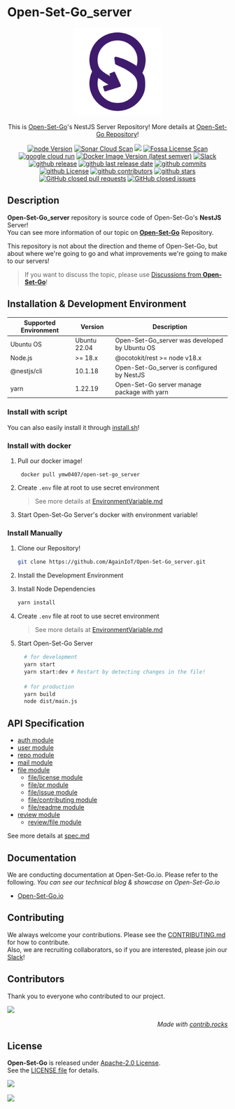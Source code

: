 # Open-Set-Go_server

<p align="center">
<a href="https://www.open-set-go.com/" target="_blank"><img src="https://github.com/AgainIoT/Open-Set-Go/raw/main/.github/images/Open-Set-Go.png" width="200" alt="Open-Set-Go Logo" /></a>
</p>

<p align="center">
  This is <a href="https://www.open-set-go.com" target="_blank">Open-Set-Go</a>'s NestJS Server Repository! More details at <a href="https://github.com/AgainIoT/Open-Set-Go">Open-Set-Go Repository</a>!
</p>

<p align="center">
  <a href="https://github/AgainIoT/Open-Set-Go"><img src="https://img.shields.io/node/v-lts/%40octokit%2Frest?logo=node.js&label=node" alt="node Version" /></a>
  <a href="https://sonarcloud.io/summary/new_code?id=AgainIoT_Open-Set-Go_server" target="_blank"><img src="https://sonarcloud.io/api/project_badges/measure?project=AgainIoT_Open-Set-Go_server&metric=alert_status" alt="Sonar Cloud Scan" /></a>
  <a href="https://github.com/AgainIoT/Open-Set-Go_server/actions/workflows/github-code-scanning/codeql"><img src="https://github.com/AgainIoT/Open-Set-Go_server/actions/workflows/github-code-scanning/codeql/badge.svg"></a>
  <a href="https://app.fossa.com/projects/git%2Bgithub.com%2FAgainIoT%2FOpen-Set-Go_server?ref=badge_shield" target="_blank"><img src="https://app.fossa.com/api/projects/git%2Bgithub.com%2FAgainIoT%2FOpen-Set-Go_server.svg?type=shield&issueType=license" alt="Fossa License Scan" /></a>
  <a href="https://github.com/AgainIoT/Open-Set-Go"><img src="https://img.shields.io/badge/cloud_run-deployed-brightgreen?logo=googlecloud" alt="google cloud run"></a>
  <a href="hhttps://hub.docker.com/repository/docker/ymw0407/open-set-go_server/general"><img alt="Docker Image Version (latest semver)" src="https://img.shields.io/docker/v/ymw0407/open-set-go_server?logo=docker&label=docker&color=brightgreen"></a>
  <a href="https://join.slack.com/t/open-set-go/shared_invite/zt-21jwlzs9g-qrajfUblcCtmCqAy0Xxj8w" target="_blank"><img src="https://img.shields.io/badge/slack-online-brightgreen.svg?logo=slack" alt="Slack"/></a>
  <a href="https://github.com/AgainIoT/Open-Set-Go_server"><img src="https://img.shields.io/github/v/release/AgainIoT/Open-Set-Go_server?logo=github" alt="github release" /></a>
  <a href="https://github.com/AgainIoT/Open-Set-Go_server"><img src="https://img.shields.io/github/release-date/AgainIoT/Open-Set-Go_server?color=blue&logo=github" alt="github last release date" /></a>
  <a href="https://github.com/AgainIoT/Open-Set-Go_server"><img src="https://img.shields.io/github/last-commit/AgainIoT/Open-Set-Go_server?logo=github&color=blue" alt="github commits" /></a>
  <a href="/LICENSE"><img src="https://img.shields.io/github/license/AgainIoT/Open-Set-Go_server?logo=github&color=blue" alt="github License" /></a>
  <a href="https://github.com/AgainIoT/Open-Set-Go_server/graphs/contributors" target="_blank"><img src="https://img.shields.io/github/contributors-anon/AgainIoT/Open-Set-Go_server?logo=github&color=blue" alt="github contributors" /></a>
  <a href="https://github.com/AgainIoT/Open-Set-Go_server"><img src="https://img.shields.io/github/stars/AgainIoT/Open-Set-Go_server?logo=github" alt="github stars" /></a>
  <a href="https://github.com/AgainIoT/Open-Set-Go_server/pulls?q=is%3Apr+is%3Aclosed"><img alt="GitHub closed pull requests" src="https://img.shields.io/github/issues-pr-closed/AgainIoT/Open-Set-Go_server?logo=github&color=blue"></a>
  <a href="https://github.com/AgainIoT/Open-Set-Go_server/issues?q=is%3Aissue+is%3Aclosed"><img alt="GitHub closed issues" src="https://img.shields.io/github/issues-closed/AgainIoT/Open-Set-Go_server?logo=github&color=blue"></a>
</p>

## Description

**Open-Set-Go_server** repository is source code of Open-Set-Go's **NestJS** Server!<br>
You can see more information of our topic on [**Open-Set-Go**](https://github.com/AgainIoT/Open-Set-Go) Repository.

This repository is not about the direction and theme of Open-Set-Go, but about where we're going to go and what improvements we're going to make to our servers!

> If you want to discuss the topic, please use [Discussions from **Open-Set-Go**](https://github.com/AgainIoT/Open-Set-Go/discussions)!

## Installation & Development Environment

| Supported Environment | Version      | Description                                   |
| --------------------- | ------------ | --------------------------------------------- |
| Ubuntu OS             | Ubuntu 22.04 | Open-Set-Go_server was developed by Ubuntu OS |
| Node.js               | >= 18.x      | @ocotokit/rest >= node v18.x                  |
| @nestjs/cli           | 10.1.18      | Open-Set-Go_server is configured by NestJS    |
| yarn                  | 1.22.19      | Open-Set-Go server manage package with yarn   |

### Install with script

You can also easily install it through [install.sh](https://github.com/AgainIoT/Open-Set-Go#installation--development-environment)!

### Install with docker

1. Pull our docker image!

   ```
    docker pull ymw0407/open-set-go_server
   ```

2. Create `.env` file at root to use secret environment

   > See more details at [EnvironmentVariable.md](https://github.com/AgainIoT/Open-Set-Go/blob/main/EnvironmentVariable.md)

3. Start Open-Set-Go Server's docker with environment variable!

### Install Manually

1. Clone our Repository!

   ```bash
   git clone https://github.com/AgainIoT/Open-Set-Go_server.git
   ```

2. Install the Development Environment

3. Install Node Dependencies
   ```bash
   yarn install
   ```
4. Create `.env` file at root to use secret environment

   > See more details at [EnvironmentVariable.md](https://github.com/AgainIoT/Open-Set-Go/blob/main/EnvironmentVariable.md)

5. Start Open-Set-Go Server

   ```bash
     # for development
     yarn start
     yarn start:dev # Restart by detecting changes in the file!

     # for production
     yarn build
     node dist/main.js
   ```

## API Specification

- [auth module](./spec.md#auth-module)
- [user module](./spec.md#user-module)
- [repo module](./spec.md#repo-module)
- [mail module](./spec.md#mail-module)
- [file module](./spec.md#file-module)
  - [file/license module](./spec.md#filelicense-module)
  - [file/pr module](./spec.md#filepr-module)
  - [file/issue module](#./spec.md#fileissue-module)
  - [file/contributing module](./spec.md#filecontributing-module)
  - [file/readme module](./spec.md#filereadme-module)
- [review module](./spec.md#review-module)
  - [review/file module](./spec.md#reviewfile-module)

See more details at [spec.md](./spec.md)

## Documentation

We are conducting documentation at Open-Set-Go.io. Please refer to the following. _You can see our technical blog & showcase on Open-Set-Go.io_

- <a href="https://docs.open-set-go.com">Open-Set-Go.io</a>

## Contributing

We always welcome your contributions. Please see the <a href="./CONTRIBUTING.md">CONTRIBUTING.md</a> for how to contribute. <br>
Also, we are recruiting collaborators, so if you are interested, please join our [Slack](https://join.slack.com/t/open-set-go/shared_invite/zt-21jwlzs9g-qrajfUblcCtmCqAy0Xxj8w)!

## Contributors

Thank you to everyone who contributed to our project.

<a href="https://github.com/AgainIoT/Open-Set-Go_server/graphs/contributors">
  <img src="https://contrib.rocks/image?repo=AgainIoT/Open-Set-Go_server"/>
</a>

_<div align=right>Made with <a href="https://contrib.rocks">contrib.rocks</a></div>_

## License

**Open-Set-Go** is released under <a href="https://www.apache.org/licenses/LICENSE-2.0">Apache-2.0 License</a>.<br>
See the <a href="./LICENSE">LICENSE file</a> for details. <br>

<a href="https://app.fossa.com/projects/git%2Bgithub.com%2FAgainIoT%2FOpen-Set-Go_server?utm_source=share_link"><img src="https://app.fossa.com/api/projects/git%2Bgithub.com%2FAgainIoT%2FOpen-Set-Go_server.svg?type=large"></a>

<a href="https://sonarcloud.io/summary/new_code?id=AgainIoT_Open-Set-Go_server"><img src="https://sonarcloud.io/images/project_badges/sonarcloud-white.svg"></a>
